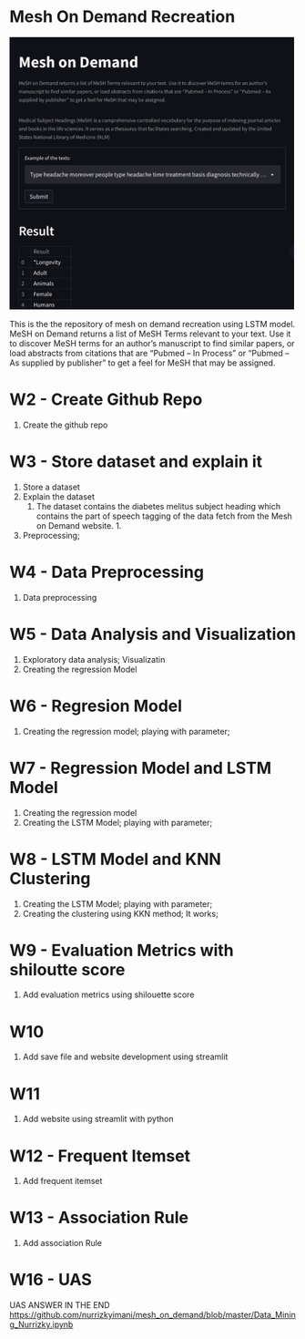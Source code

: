 # Mesh On Demand Recreation

<img src="others/main_img.jpg" width="500">

This is the the repository of mesh on demand recreation using LSTM model. MeSH on Demand returns a list of MeSH Terms relevant to your text. Use it to discover MeSH terms for an author’s manuscript to find similar papers, or load abstracts from citations that are “Pubmed – In Process” or “Pubmed – As supplied by publisher” to get a feel for MeSH that may be assigned.

# W2 - Create Github Repo
 1. Create the github repo

# W3 - Store dataset and explain it
 1. Store a dataset
 2. Explain the dataset
     1. The dataset contains the diabetes melitus subject heading which contains the part of speech tagging of the data fetch from the Mesh on Demand website. 1. 
 3. Preprocessing;

# W4 - Data Preprocessing
 1. Data preprocessing

# W5 - Data Analysis and Visualization

 1. Exploratory data analysis; Visualizatin
 2. Creating the regression Model 

# W6 - Regresion Model
 1. Creating the regression model; playing with parameter;

# W7 - Regression Model and LSTM Model
 1. Creating the regression model
 2. Creating the LSTM Model; playing with parameter;

# W8 - LSTM Model and KNN Clustering
 1. Creating the LSTM Model; playing with parameter;
 2. Creating the clustering using KKN method; It works; 

# W9 - Evaluation Metrics with shiloutte score

 1. Add evaluation metrics using shilouette score 

# W10
 1. Add save file and website development using streamlit

# W11
 1.  Add website using streamlit with python

# W12 - Frequent Itemset
 1.  Add frequent itemset 

# W13 - Association Rule
 1.  Add association Rule 


# W16 - UAS 
UAS ANSWER IN THE END
https://github.com/nurrizkyimani/mesh_on_demand/blob/master/Data_Mining_Nurrizky.ipynb
